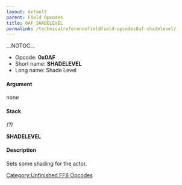 ```yaml
---
layout: default
parent: Field Opcodes
title: 0AF_SHADELEVEL
permalink: /technicalreferencefieldfield-opcodes0af-shadelevel/
---
```


\_\_NOTOC\_\_

-   Opcode: **0x0AF**
-   Short name: **SHADELEVEL**
-   Long name: Shade Level

#### Argument

none

#### Stack

  
*(?)*

**SHADELEVEL**

#### Description

Sets some shading for the actor.

[Category:Unfinished FF8 Opcodes](../../../../Category:Unfinished_FF8_Opcodes)
